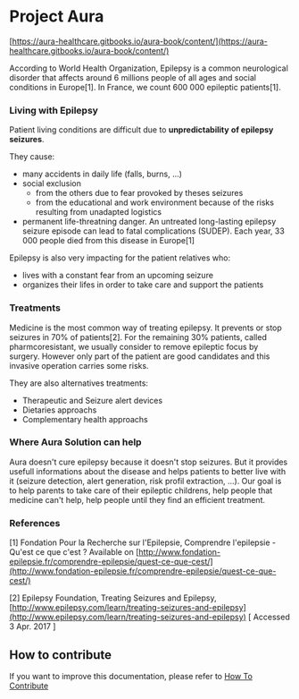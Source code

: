 # Project Aura

[https://aura-healthcare.gitbooks.io/aura-book/content/](https://aura-healthcare.gitbooks.io/aura-book/content/)

According to World Health Organization, Epilepsy is a common neurological disorder that affects around 6 millions people of all ages and social conditions in Europe\[1\]. In France, we count 600 000 epileptic patients\[1\].

### Living with Epilepsy

Patient living conditions are difficult due to **unpredictability** **of epilepsy seizures**.

They cause:

* many accidents in daily life \(falls, burns, ...\)
* social exclusion
  * from the others due to fear provoked by theses seizures
  * from the educational and work environment because of the risks resulting from unadapted logistics
* permanent life-threatning danger. An untreated long-lasting epilepsy seizure episode can lead to fatal complications \(SUDEP\). Each year, 33 000 people died from this disease in Europe\[1\]

Epilepsy is also very impacting for the patient relatives who:

* lives with a constant fear from an upcoming seizure
* organizes their lifes in order to take care and support the patients

### Treatments

Medicine is the most common way of treating epilepsy. It prevents or stop seizures in 70% of patients\[2\]. For the remaining 30% patients, called pharmcoresistant, we usually consider to remove epileptic focus by surgery. However only part of the patient are good candidates and this invasive operation carries some risks.

They are also alternatives treatments:

* Therapeutic and Seizure alert devices
* Dietaries approachs
* Complementary health approachs

### Where Aura Solution can help

Aura doesn't cure epilepsy because it doesn't stop seizures. But it provides usefull informations about the disease and helps patients to better live with it \(seizure detection, alert generation, risk profil extraction, ...\). Our goal is to help parents to take care of their epileptic childrens, help people that medicine can't help, help people until they find an efficient treatment.

### References

\[1\] Fondation Pour la Recherche sur l'Epilepsie, Comprendre l'epilepsie - Qu'est ce que c'est ? Available on [http://www.fondation-epilepsie.fr/comprendre-epilepsie/quest-ce-que-cest/](http://www.fondation-epilepsie.fr/comprendre-epilepsie/quest-ce-que-cest/)

\[2\] Epilepsy Foundation, Treating Seizures and Epilepsy, [http://www.epilepsy.com/learn/treating-seizures-and-epilepsy](http://www.epilepsy.com/learn/treating-seizures-and-epilepsy) \[ Accessed 3 Apr. 2017 \]

## How to contribute
If you want to improve this documentation, please refer to [How To Contribute](https://github.com/Aura-healthcare/Aura_gitbook/blob/master/CONTRIBUTING.md)
